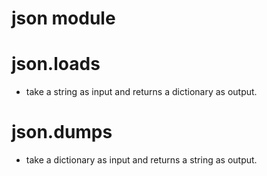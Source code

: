 # json module

# json.loads
* take a string as input and returns a dictionary as output.

# json.dumps
* take a dictionary as input and returns a string as output.